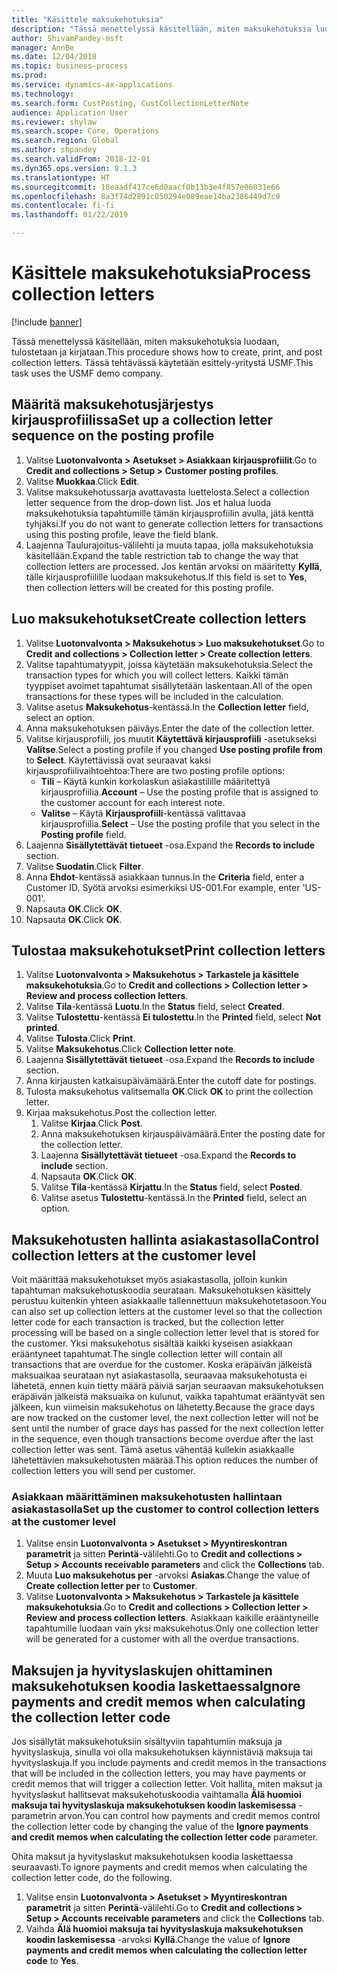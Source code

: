```yaml
--- 
title: "Käsittele maksukehotuksia"
description: "Tässä menettelyssä käsitellään, miten maksukehotuksia luodaan, tulostetaan ja kirjataan."
author: ShivamPandey-msft
manager: AnnBe
ms.date: 12/04/2018
ms.topic: business-process
ms.prod: 
ms.service: dynamics-ax-applications
ms.technology: 
ms.search.form: CustPosting, CustCollectionLetterNote
audience: Application User
ms.reviewer: shylaw
ms.search.scope: Core, Operations
ms.search.region: Global
ms.author: shpandey
ms.search.validFrom: 2018-12-01
ms.dyn365.ops.version: 8.1.3
ms.translationtype: HT
ms.sourcegitcommit: 18eaadf417ce6d0aacf0b13b3e4f857e06031e66
ms.openlocfilehash: 8a3f74d2891c050294e089eae14ba2386449d7c9
ms.contentlocale: fi-fi
ms.lasthandoff: 01/22/2019

---
```

# <a name="process-collection-letters"></a><span data-ttu-id="5836d-103">Käsittele maksukehotuksia</span><span class="sxs-lookup"><span data-stu-id="5836d-103">Process collection letters</span></span>

[!include [banner](../../includes/banner.md)]

<span data-ttu-id="5836d-104">Tässä menettelyssä käsitellään, miten maksukehotuksia luodaan, tulostetaan ja kirjataan.</span><span class="sxs-lookup"><span data-stu-id="5836d-104">This procedure shows how to create, print, and post collection letters.</span></span> <span data-ttu-id="5836d-105">Tässä tehtävässä käytetään esittely-yritystä USMF.</span><span class="sxs-lookup"><span data-stu-id="5836d-105">This task uses the USMF demo company.</span></span>

## <a name="set-up-a-collection-letter-sequence-on-the-posting-profile"></a><span data-ttu-id="5836d-106">Määritä maksukehotusjärjestys kirjausprofiilissa</span><span class="sxs-lookup"><span data-stu-id="5836d-106">Set up a collection letter sequence on the posting profile</span></span>
1. <span data-ttu-id="5836d-107">Valitse **Luotonvalvonta > Asetukset > Asiakkaan kirjausprofiilit**.</span><span class="sxs-lookup"><span data-stu-id="5836d-107">Go to **Credit and collections > Setup > Customer posting profiles**.</span></span>
2. <span data-ttu-id="5836d-108">Valitse **Muokkaa**.</span><span class="sxs-lookup"><span data-stu-id="5836d-108">Click **Edit**.</span></span>
3. <span data-ttu-id="5836d-109">Valitse maksukehotussarja avattavasta luettelosta.</span><span class="sxs-lookup"><span data-stu-id="5836d-109">Select a collection letter sequence from the drop-down list.</span></span> <span data-ttu-id="5836d-110">Jos et halua luoda maksukehotuksia tapahtumille tämän kirjausprofiilin avulla, jätä kenttä tyhjäksi.</span><span class="sxs-lookup"><span data-stu-id="5836d-110">If you do not want to generate collection letters for transactions using this posting profile, leave the field blank.</span></span>  
4. <span data-ttu-id="5836d-111">Laajenna Taulurajoitus-välilehti ja muuta tapaa, jolla maksukehotuksia käsitellään.</span><span class="sxs-lookup"><span data-stu-id="5836d-111">Expand the table restriction tab to change the way that collection letters are processed.</span></span> <span data-ttu-id="5836d-112">Jos kentän arvoksi on määritetty **Kyllä**, tälle kirjausprofiilille luodaan maksukehotus.</span><span class="sxs-lookup"><span data-stu-id="5836d-112">If this field is set to **Yes**, then collection letters will be created for this posting profile.</span></span>  

## <a name="create-collection-letters"></a><span data-ttu-id="5836d-113">Luo maksukehotukset</span><span class="sxs-lookup"><span data-stu-id="5836d-113">Create collection letters</span></span>
1. <span data-ttu-id="5836d-114">Valitse **Luotonvalvonta > Maksukehotus > Luo maksukehotukset**.</span><span class="sxs-lookup"><span data-stu-id="5836d-114">Go to **Credit and collections > Collection letter > Create collection letters**.</span></span>
2. <span data-ttu-id="5836d-115">Valitse tapahtumatyypit, joissa käytetään maksukehotuksia.</span><span class="sxs-lookup"><span data-stu-id="5836d-115">Select the transaction types for which you will collect letters.</span></span> <span data-ttu-id="5836d-116">Kaikki tämän tyyppiset avoimet tapahtumat sisällytetään laskentaan.</span><span class="sxs-lookup"><span data-stu-id="5836d-116">All of the open transactions for these types will be included in the calculation.</span></span>  
2. <span data-ttu-id="5836d-117">Valitse asetus **Maksukehotus**-kentässä.</span><span class="sxs-lookup"><span data-stu-id="5836d-117">In the **Collection letter** field, select an option.</span></span>
3. <span data-ttu-id="5836d-118">Anna maksukehotuksen päiväys.</span><span class="sxs-lookup"><span data-stu-id="5836d-118">Enter the date of the collection letter.</span></span>
4. <span data-ttu-id="5836d-119">Valitse kirjausprofiili, jos muutit **Käytettävä kirjausprofiili** -asetukseksi **Valitse**.</span><span class="sxs-lookup"><span data-stu-id="5836d-119">Select a posting profile if you changed **Use posting profile from** to **Select**.</span></span> <span data-ttu-id="5836d-120">Käytettävissä ovat seuraavat kaksi kirjausprofiilivaihtoehtoa:</span><span class="sxs-lookup"><span data-stu-id="5836d-120">There are two posting profile options:</span></span>   
   - <span data-ttu-id="5836d-121">**Tili** – Käytä kunkin korkolaskun asiakastilille määritettyä kirjausprofiilia.</span><span class="sxs-lookup"><span data-stu-id="5836d-121">**Account** – Use the posting profile that is assigned to the customer account for each interest note.</span></span>   
   - <span data-ttu-id="5836d-122">**Valitse** – Käytä **Kirjausprofiili**-kentässä valittavaa kirjausprofiilia.</span><span class="sxs-lookup"><span data-stu-id="5836d-122">**Select** – Use the posting profile that you select in the **Posting profile** field.</span></span>  
5. <span data-ttu-id="5836d-123">Laajenna **Sisällytettävät tietueet** -osa.</span><span class="sxs-lookup"><span data-stu-id="5836d-123">Expand the **Records to include** section.</span></span>
6. <span data-ttu-id="5836d-124">Valitse **Suodatin**.</span><span class="sxs-lookup"><span data-stu-id="5836d-124">Click **Filter**.</span></span>
7. <span data-ttu-id="5836d-125">Anna **Ehdot**-kentässä asiakkaan tunnus.</span><span class="sxs-lookup"><span data-stu-id="5836d-125">In the **Criteria** field, enter a Customer ID.</span></span> <span data-ttu-id="5836d-126">Syötä arvoksi esimerkiksi US-001.</span><span class="sxs-lookup"><span data-stu-id="5836d-126">For example, enter 'US-001'.</span></span>
8. <span data-ttu-id="5836d-127">Napsauta **OK**.</span><span class="sxs-lookup"><span data-stu-id="5836d-127">Click **OK**.</span></span>
9. <span data-ttu-id="5836d-128">Napsauta **OK**.</span><span class="sxs-lookup"><span data-stu-id="5836d-128">Click **OK**.</span></span>

## <a name="print-collection-letters"></a><span data-ttu-id="5836d-129">Tulostaa maksukehotukset</span><span class="sxs-lookup"><span data-stu-id="5836d-129">Print collection letters</span></span>
1. <span data-ttu-id="5836d-130">Valitse **Luotonvalvonta > Maksukehotus > Tarkastele ja käsittele maksukehotuksia**.</span><span class="sxs-lookup"><span data-stu-id="5836d-130">Go to **Credit and collections > Collection letter > Review and process collection letters**.</span></span>
2. <span data-ttu-id="5836d-131">Valitse **Tila**-kentässä **Luotu**.</span><span class="sxs-lookup"><span data-stu-id="5836d-131">In the **Status** field, select **Created**.</span></span>
3. <span data-ttu-id="5836d-132">Valitse **Tulostettu**-kentässä **Ei tulostettu**.</span><span class="sxs-lookup"><span data-stu-id="5836d-132">In the **Printed** field, select **Not printed**.</span></span>
4. <span data-ttu-id="5836d-133">Valitse **Tulosta**.</span><span class="sxs-lookup"><span data-stu-id="5836d-133">Click **Print**.</span></span>
5. <span data-ttu-id="5836d-134">Valitse **Maksukehotus**.</span><span class="sxs-lookup"><span data-stu-id="5836d-134">Click **Collection letter note**.</span></span>
6. <span data-ttu-id="5836d-135">Laajenna **Sisällytettävät tietueet** -osa.</span><span class="sxs-lookup"><span data-stu-id="5836d-135">Expand the **Records to include** section.</span></span>
7. <span data-ttu-id="5836d-136">Anna kirjausten katkaisupäivämäärä.</span><span class="sxs-lookup"><span data-stu-id="5836d-136">Enter the cutoff date for postings.</span></span>
8. <span data-ttu-id="5836d-137">Tulosta maksukehotus valitsemalla **OK**.</span><span class="sxs-lookup"><span data-stu-id="5836d-137">Click **OK** to print the collection letter.</span></span>
9. <span data-ttu-id="5836d-138">Kirjaa maksukehotus.</span><span class="sxs-lookup"><span data-stu-id="5836d-138">Post the collection letter.</span></span>
   1. <span data-ttu-id="5836d-139">Valitse **Kirjaa**.</span><span class="sxs-lookup"><span data-stu-id="5836d-139">Click **Post**.</span></span>
   2. <span data-ttu-id="5836d-140">Anna maksukehotuksen kirjauspäivämäärä.</span><span class="sxs-lookup"><span data-stu-id="5836d-140">Enter the posting date for the collection letter.</span></span>
   3. <span data-ttu-id="5836d-141">Laajenna **Sisällytettävät tietueet** -osa.</span><span class="sxs-lookup"><span data-stu-id="5836d-141">Expand the **Records to include** section.</span></span>
   4. <span data-ttu-id="5836d-142">Napsauta **OK**.</span><span class="sxs-lookup"><span data-stu-id="5836d-142">Click **OK**.</span></span>
   5. <span data-ttu-id="5836d-143">Valitse **Tila**-kentässä **Kirjattu**.</span><span class="sxs-lookup"><span data-stu-id="5836d-143">In the **Status** field, select **Posted**.</span></span>
   6. <span data-ttu-id="5836d-144">Valitse asetus **Tulostettu**-kentässä.</span><span class="sxs-lookup"><span data-stu-id="5836d-144">In the **Printed** field, select an option.</span></span>

## <a name="control-collection-letters-at-the-customer-level"></a><span data-ttu-id="5836d-145">Maksukehotusten hallinta asiakastasolla</span><span class="sxs-lookup"><span data-stu-id="5836d-145">Control collection letters at the customer level</span></span>
<span data-ttu-id="5836d-146">Voit määrittää maksukehotukset myös asiakastasolla, jolloin kunkin tapahtuman maksukehotuskoodia seurataan. Maksukehotuksen käsittely perustuu kuitenkin yhteen asiakkaalle tallennettuun maksukehotetasoon.</span><span class="sxs-lookup"><span data-stu-id="5836d-146">You can also set up collection letters at the customer level so that the collection letter code for each transaction is tracked, but the collection letter processing will be based on a single collection letter level that is stored for the customer.</span></span> <span data-ttu-id="5836d-147">Yksi maksukehotus sisältää kaikki kyseisen asiakkaan erääntyneet tapahtumat.</span><span class="sxs-lookup"><span data-stu-id="5836d-147">The single collection letter will contain all transactions that are overdue for the customer.</span></span> <span data-ttu-id="5836d-148">Koska eräpäivän jälkeistä maksuaikaa seurataan nyt asiakastasolla, seuraavaa maksukehotusta ei lähetetä, ennen kuin tietty määrä päiviä sarjan seuraavan maksukehotuksen eräpäivän jälkeistä maksuaika on kulunut, vaikka tapahtumat erääntyvät sen jälkeen, kun viimeisin maksukehotus on lähetetty.</span><span class="sxs-lookup"><span data-stu-id="5836d-148">Because the grace days are now tracked on the customer level, the next collection letter will not be sent until the number of grace days has passed for the next collection letter in the sequence, even though transactions become overdue after the last collection letter was sent.</span></span> <span data-ttu-id="5836d-149">Tämä asetus vähentää kullekin asiakkaalle lähetettävien maksukehotusten määrää.</span><span class="sxs-lookup"><span data-stu-id="5836d-149">This option reduces the number of collection letters you will send per customer.</span></span> 

### <a name="set-up-the-customer-to-control-collection-letters-at-the-customer-level"></a><span data-ttu-id="5836d-150">Asiakkaan määrittäminen maksukehotusten hallintaan asiakastasolla</span><span class="sxs-lookup"><span data-stu-id="5836d-150">Set up the customer to control collection letters at the customer level</span></span>
1.  <span data-ttu-id="5836d-151">Valitse ensin **Luotonvalvonta > Asetukset > Myyntireskontran parametrit** ja sitten **Perintä**-välilehti.</span><span class="sxs-lookup"><span data-stu-id="5836d-151">Go to **Credit and collections > Setup > Accounts receivable parameters** and click the **Collections** tab.</span></span> 
2.  <span data-ttu-id="5836d-152">Muuta **Luo maksukehotus per** -arvoksi **Asiakas**.</span><span class="sxs-lookup"><span data-stu-id="5836d-152">Change the value of **Create collection letter per** to **Customer**.</span></span> 
3.  <span data-ttu-id="5836d-153">Valitse **Luotonvalvonta > Maksukehotus > Tarkastele ja käsittele maksukehotuksia**.</span><span class="sxs-lookup"><span data-stu-id="5836d-153">Go to **Credit and collections > Collection letter > Review and process collection letters**.</span></span> <span data-ttu-id="5836d-154">Asiakkaan kaikille erääntyneille tapahtumille luodaan vain yksi maksukehotus.</span><span class="sxs-lookup"><span data-stu-id="5836d-154">Only one collection letter will be generated for a customer with all the overdue transactions.</span></span>

## <a name="ignore-payments-and-credit-memos-when-calculating-the-collection-letter-code"></a><span data-ttu-id="5836d-155">Maksujen ja hyvityslaskujen ohittaminen maksukehotuksen koodia laskettaessa</span><span class="sxs-lookup"><span data-stu-id="5836d-155">Ignore payments and credit memos when calculating the collection letter code</span></span>
<span data-ttu-id="5836d-156">Jos sisällytät maksukehotuksiin sisältyviin tapahtumiin maksuja ja hyvityslaskuja, sinulla voi olla maksukehotuksen käynnistäviä maksuja tai hyvityslaskuja.</span><span class="sxs-lookup"><span data-stu-id="5836d-156">If you include payments and credit memos in the transactions that will be included in the collection letters, you may have payments or credit memos that will trigger a collection letter.</span></span> <span data-ttu-id="5836d-157">Voit hallita, miten maksut ja hyvityslaskut hallitsevat maksukehotuskoodia vaihtamalla **Älä huomioi maksuja tai hyvityslaskuja maksukehotuksen koodin laskemisessa** -parametrin arvon.</span><span class="sxs-lookup"><span data-stu-id="5836d-157">You can control how payments and credit memos control the collection letter code by changing the value of the **Ignore payments and credit memos when calculating the collection letter code** parameter.</span></span> 

<span data-ttu-id="5836d-158">Ohita maksut ja hyvityslaskut maksukehotuksen koodia laskettaessa seuraavasti.</span><span class="sxs-lookup"><span data-stu-id="5836d-158">To ignore payments and credit memos when calculating the collection letter code, do the following.</span></span>
1. <span data-ttu-id="5836d-159">Valitse ensin **Luotonvalvonta > Asetukset > Myyntireskontran parametrit** ja sitten **Perintä**-välilehti.</span><span class="sxs-lookup"><span data-stu-id="5836d-159">Go to **Credit and collections > Setup > Accounts receivable parameters** and click the **Collections** tab.</span></span> 
2. <span data-ttu-id="5836d-160">Vaihda **Älä huomioi maksuja tai hyvityslaskuja maksukehotuksen koodin laskemisessa** -arvoksi **Kyllä**.</span><span class="sxs-lookup"><span data-stu-id="5836d-160">Change the value of **Ignore payments and credit memos when calculating the collection letter code** to **Yes**.</span></span>

